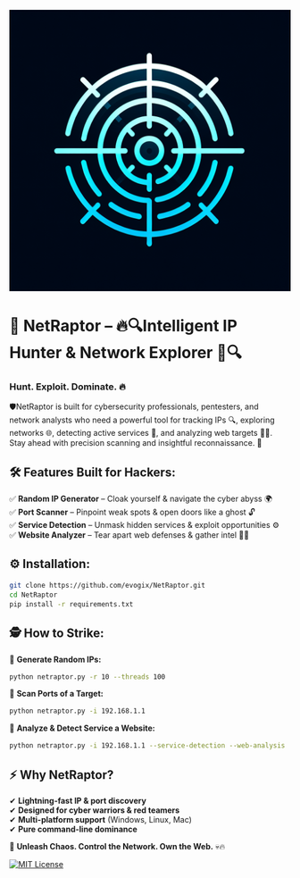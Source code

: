 ![Logo](https://raw.githubusercontent.com/evogix/NetRaptor/refs/heads/main/attached_assets/netraptor_icon.png)

# 🦖 NetRaptor – 🔥🔍Intelligent IP Hunter & Network Explorer 🚀🔍

### **Hunt. Exploit. Dominate.** 🔥
🛡️NetRaptor is built for cybersecurity professionals, pentesters, and network analysts who need a powerful tool for tracking IPs 🔍, exploring networks 🌐, detecting active services 🚦, and analyzing web targets 🕵️‍♂️. Stay ahead with precision scanning and insightful reconnaissance. 🚀



## 🛠️ **Features Built for Hackers:**

✅ **Random IP Generator** – Cloak yourself & navigate the cyber abyss 🌍\
✅ **Port Scanner** – Pinpoint weak spots & open doors like a ghost 🔓\
✅ **Service Detection** – Unmask hidden services & exploit opportunities ⚙️\
✅ **Website Analyzer** – Tear apart web defenses & gather intel 🕵️‍♂️

## ⚙️ **Installation:**

```bash
git clone https://github.com/evogix/NetRaptor.git
cd NetRaptor
pip install -r requirements.txt
```

## 🕵️ **How to Strike:**

🎯 **Generate Random IPs:**

```bash
python netraptor.py -r 10 --threads 100
```

🎯 **Scan Ports of a Target:**

```bash
python netraptor.py -i 192.168.1.1 
```

🎯 **Analyze & Detect Service a Website:**

```bash
python netraptor.py -i 192.168.1.1 --service-detection --web-analysis 
```

## ⚡ **Why NetRaptor?**

✔ **Lightning-fast IP & port discovery**\
✔ **Designed for cyber warriors & red teamers**\
✔ **Multi-platform support** (Windows, Linux, Mac)\
✔ **Pure command-line dominance**

🚀 **Unleash Chaos. Control the Network. Own the Web.** 💀🔥

[![MIT License](https://img.shields.io/badge/License-MIT-green.svg)](https://choosealicense.com/licenses/mit/)
